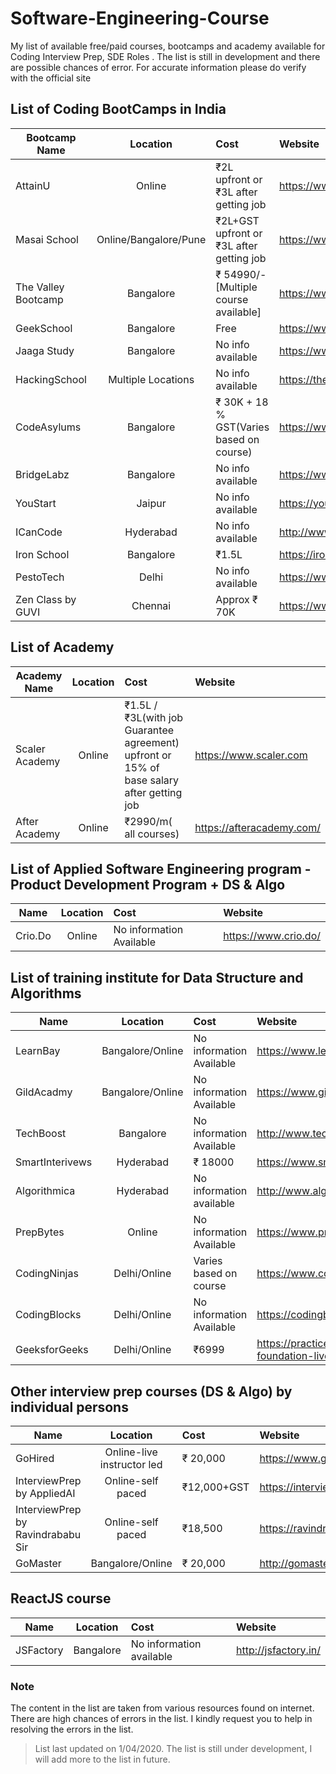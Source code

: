 # Software-Engineering-Course
My list of available free/paid courses, bootcamps and academy available for Coding Interview Prep, SDE Roles . The list is still in development and there are possible chances of error. For accurate information please do verify with the official site

## List of Coding BootCamps in India

| Bootcamp Name        | Location      | Cost  | Website |
| -------------        |:-------------:| :----- | :-------|
| AttainU              | Online        | ₹2L upfront  or ₹3L after getting job | https://www.attainu.com/ |
| Masai School         | Online/Bangalore/Pune      |   ₹2L+GST upfront  or ₹3L after getting job | https://www.masaischool.com/ |
| The Valley Bootcamp        | Bangalore      |    ₹ 54990/- [Multiple course available] | https://www.thevalleybootcamp.com/|
| GeekSchool| Bangalore | Free | https://www.geekskool.com/ |
| Jaaga Study | Bangalore | No info available| https://www.jaaga.in/study |
| HackingSchool | Multiple Locations| No info available| https://thehackingschool.com |
| CodeAsylums | Bangalore | ₹ 30K + 18 % GST(Varies based on course) | https://www.codeasylums.com/ |
| BridgeLabz | Bangalore |No info available | https://www.bridgelabz.com/ |
| YouStart | Jaipur | No info available | https://youstart.in/ |
| ICanCode | Hyderabad | No info available | http://www.icancode.in/contact.html |
| Iron School | Bangalore | ₹1.5L | https://ironschool.io/ |
| PestoTech | Delhi | No info available | https://www.pesto.tech/contact |
| Zen Class by GUVI | Chennai | Approx ₹ 70K | https://www.guvi.in/zen/ |

## List of Academy 
| Academy Name         | Location      | Cost  | Website |
| -------------        |:-------------:| :----- | :-------|
| Scaler Academy  | Online        | ₹1.5L / ₹3L(with job Guarantee agreement) upfront  or 15% of base salary after getting job | https://www.scaler.com |
| After Academy | Online | ₹2990/m( all courses) | https://afteracademy.com/ |

## List of Applied Software Engineering program - Product Development Program + DS & Algo
| Name                 | Location      | Cost   | Website |
| -------------        |:-------------:| :----- | :-------|
| Crio.Do              | Online        | No information Available  | https://www.crio.do/ |

## List of training institute for Data Structure and Algorithms
| Name                 | Location      | Cost   | Website |
| -------------        |:-------------:| :----- | :-------|
| LearnBay     | Bangalore/Online | No information Available  | https://www.learnbay.in/ |
| GildAcadmy   | Bangalore/Online | No information Available  | https://www.gildacademy.in/ |
| TechBoost    | Bangalore        | No information Available  | http://www.techboost.in/ |
| SmartInterivews| Hyderabad  | ₹ 18000 | https://www.smartinterviews.in/ |
| Algorithmica   | Hyderabad  | No information available | http://www.algorithmica.co.in/course5.php |
| PrepBytes    | Online           | No information Available  | https://www.prepbytes.com/ |
| CodingNinjas | Delhi/Online     | Varies based on course    | https://www.codingninjas.in/ |
| CodingBlocks | Delhi/Online     | No information Available  | https://codingblocks.com/ | 
| GeeksforGeeks| Delhi/Online     | ₹6999  |https://practice.geeksforgeeks.org/courses/dsa-foundation-live?vb=186  |

## Other interview prep courses (DS & Algo) by individual persons

| Name                 | Location      | Cost   | Website |
| -------------        |:-------------:| :----- | :-------|
| GoHired | Online-live instructor led | ₹ 20,000 | https://www.gohired.in/ |
| InterviewPrep by AppliedAI | Online-self paced| ₹12,000+GST | https://interviewprep.appliedcourse.com/ |
| InterviewPrep by Ravindrababu Sir | Online-self paced |₹18,500 | https://ravindrababuravula.com/interviewpreperation.php |
| GoMaster | Bangalore/Online | ₹ 20,000  | http://gomaster.in/ |

## ReactJS course

| Name                 | Location      | Cost   | Website |
| -------------        |:-------------:| :----- | :-------|
|JSFactory             | Bangalore     |No information available| http://jsfactory.in/ |

### Note 
The content in the list are taken from various resources found on internet. There are high chances of errors in the list. I kindly request you to help in resolving the errors in the list. 

> List last updated on 1/04/2020. The list is still under development, I will add more to the list in future. 
